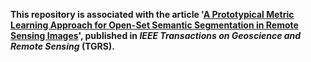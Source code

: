 **This repository is associated with the article '[A Prototypical Metric Learning Approach for Open-Set Semantic Segmentation in Remote Sensing Images](https://ieeexplore.ieee.org/abstract/document/10669600)', published in *IEEE Transactions on Geoscience and Remote Sensing* (TGRS).**  
